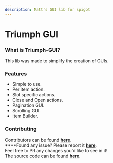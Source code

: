 ```yaml
---
description: Matt's GUI lib for spigot
---
```


# Triumph GUI

### What is Triumph-GUI?

This lib was made to simplify the creation of GUIs.

### **Features** <a id="why-mf"></a>

* Simple to use.
* Per item action.
* Slot specific actions.
* Close and Open actions.
* Pagination GUI.
* Scrolling GUI.
* Item Builder.

### **Contributing** <a id="contributing"></a>

Contributors can be found [**here**](https://github.com/TriumphTeam/triumph-gui/graphs/contributors).  
****Found any issue? Please report it [**here**](https://github.com/TriumphTeam/triumph-gui/issues).  
Feel free to PR any changes you'd like to see in it!  
The source code can be found [**here**](https://github.com/TriumphTeam/triumph-gui).



